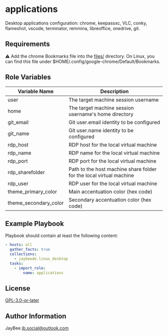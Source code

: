 applications
=========

Desktop applications configuration: chrome, keepassxc, VLC, conky, flameshot, vscode, terminator, remmina, libreoffice, onedrive, git.

Requirements
------------

:warning: Add the chrome Bookmarks file into the [files/](files) directory. On Linux, you can find this file under $HOME/.config/google-chrome/Default/Bookmarks.

Role Variables
--------------

Variable Name | Description
------------- | -----------
user | The target machine session username
home | The target machine session username's home directory
git_email | Git user.email identity to be configured
git_name | Git user.name identity to be configured
rdp_host | RDP host for the local virtual machine
rdp_name | RDP name for the local virtual machine
rdp_port | RDP port for the local virtual machine
rdp_sharefolder | Path to the host machine share folder for the local virtual machine
rdp_user | RDP user for the local virtual machine
theme_primary_color | Main accentuation color (hex code)
theme_secondary_color | Secondary accentuation color (hex code)

Example Playbook
----------------

Playbook should contain at least the following content:

```yaml
- hosts: all
  gather_facts: true
  collections:
    - jaybeede.linux_desktop
  tasks:
    - import_role:
        name: applications
```

License
-------

[GPL-3.0-or-later](../../LICENSE)

Author Information
------------------

JayBee <jb.social@outlook.com>

